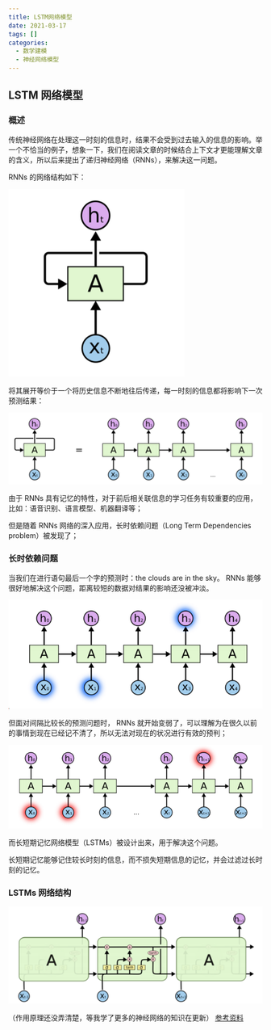 ```yaml
---
title: LSTM网络模型
date: 2021-03-17
tags: []
categories:
  - 数学建模
  - 神经网络模型
---
```


## LSTM 网络模型

### 概述

传统神经网络在处理这一时刻的信息时，结果不会受到过去输入的信息的影响。举一个不恰当的例子，想象一下，我们在阅读文章的时候结合上下文才更能理解文章的含义，所以后来提出了递归神经网络（RNNs），来解决这一问题。

RNNs 的网络结构如下：

![picture 50](../../../assets/%E6%95%B0%E5%AD%A6%E5%BB%BA%E6%A8%A1/%E7%A5%9E%E7%BB%8F%E7%BD%91%E7%BB%9C%E6%A8%A1%E5%9E%8B/LSTM%E7%BD%91%E7%BB%9C%E6%A8%A1%E5%9E%8B/4ed4ff5e45d8667ebf6299f7801d4b3f33ac819556f171d1e24cba01588e4d6d.png)

将其展开等价于一个将历史信息不断地往后传递，每一时刻的信息都将影响下一次预测结果：

![picture 51](../../../assets/%E6%95%B0%E5%AD%A6%E5%BB%BA%E6%A8%A1/%E7%A5%9E%E7%BB%8F%E7%BD%91%E7%BB%9C%E6%A8%A1%E5%9E%8B/LSTM%E7%BD%91%E7%BB%9C%E6%A8%A1%E5%9E%8B/f33e1667d4b4133afeddd9573fd9dba61933a2e5e2ac8af21235a1eec447fdd0.png)

由于 RNNs 具有记忆的特性，对于前后相关联信息的学习任务有较重要的应用，比如：语音识别、语言模型、机器翻译等；

但是随着 RNNs 网络的深入应用，长时依赖问题（Long Term Dependencies problem）被发现了；

### 长时依赖问题

当我们在进行语句最后一个字的预测时：the clouds are in the sky。 RNNs 能够很好地解决这个问题，距离较短的数据对结果的影响还没被冲淡。

![picture 52](../../../assets/%E6%95%B0%E5%AD%A6%E5%BB%BA%E6%A8%A1/%E7%A5%9E%E7%BB%8F%E7%BD%91%E7%BB%9C%E6%A8%A1%E5%9E%8B/LSTM%E7%BD%91%E7%BB%9C%E6%A8%A1%E5%9E%8B/b056de3de52d546896b6fe632f77f080f054f0ba29803b3069a29894a8f9c86b.png)

但面对间隔比较长的预测问题时， RNNs 就开始变弱了，可以理解为在很久以前的事情到现在已经记不清了，所以无法对现在的状况进行有效的预判；

![picture 53](../../../assets/%E6%95%B0%E5%AD%A6%E5%BB%BA%E6%A8%A1/%E7%A5%9E%E7%BB%8F%E7%BD%91%E7%BB%9C%E6%A8%A1%E5%9E%8B/LSTM%E7%BD%91%E7%BB%9C%E6%A8%A1%E5%9E%8B/41c9d8c4c787822152d8510454ce5b74f953a36b61a23c6d7c246102ad99337d.png)

而长短期记忆网络模型（LSTMs）被设计出来，用于解决这个问题。

长短期记忆能够记住较长时刻的信息，而不损失短期信息的记忆，并会过滤过长时刻的记忆。

### LSTMs 网络结构

![picture 54](../../../assets/%E6%95%B0%E5%AD%A6%E5%BB%BA%E6%A8%A1/%E7%A5%9E%E7%BB%8F%E7%BD%91%E7%BB%9C%E6%A8%A1%E5%9E%8B/LSTM%E7%BD%91%E7%BB%9C%E6%A8%A1%E5%9E%8B/7ce63cf49c80ed18138b8bb25f5af7349e9abd797167640f2dbe6976fc13b451.png)

（作用原理还没弄清楚，等我学了更多的神经网络的知识在更新）
[参考资料](https://web.stanford.edu/class/cs379c/archive/2018/class_messages_listing/content/Artificial_Neural_Network_Technology_Tutorials/OlahLSTM-NEURAL-NETWORK-TUTORIAL-15.pdf)

